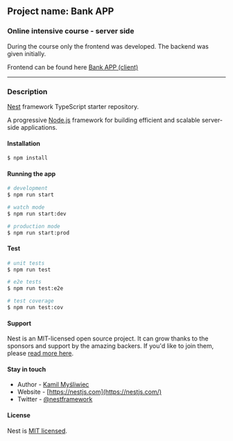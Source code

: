 ## Project name: Bank APP

### Online intensive course - server side

During the course only the frontend was developed. The backend was given initially.

Frontend can be found here [Bank APP (client)](https://github.com/Inna-B10/Bank-APP)

---

### Description

[Nest](https://github.com/nestjs/nest) framework TypeScript starter repository.

A progressive <a href="http://nodejs.org" target="_blank">Node.js</a> framework for building efficient and scalable server-side applications.

#### Installation

```bash
$ npm install
```

#### Running the app

```bash
# development
$ npm run start

# watch mode
$ npm run start:dev

# production mode
$ npm run start:prod
```

#### Test

```bash
# unit tests
$ npm run test

# e2e tests
$ npm run test:e2e

# test coverage
$ npm run test:cov
```

#### Support

Nest is an MIT-licensed open source project. It can grow thanks to the sponsors and support by the amazing backers. If you'd like to join them, please [read more here](https://docs.nestjs.com/support).

#### Stay in touch

- Author - [Kamil Myśliwiec](https://kamilmysliwiec.com)
- Website - [https://nestjs.com](https://nestjs.com/)
- Twitter - [@nestframework](https://twitter.com/nestframework)

#### License

Nest is [MIT licensed](LICENSE).
